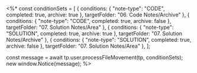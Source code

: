 <%*
const conditionSets = [
    { conditions: { "note-type": "CODE", completed: true, archive: true }, targetFolder: "06. Code Notes/Archive" },
    { conditions: { "note-type": "CODE", completed: true, archive: false }, targetFolder: "07. Solution Notes/Area" },
    { conditions: { "note-type": "SOLUTION", completed: true, archive: true }, targetFolder: "07. Solution Notes/Archive" },
    { conditions: { "note-type": "SOLUTION", completed: true, archive: false }, targetFolder: "07. Solution Notes/Area" },
];

const message = await tp.user.processFileMovement(tp, conditionSets);
new window.Notice(message);
%>